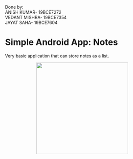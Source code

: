 Done by: <br>
ANISH KUMAR- 19BCE7272<br>
VEDANT MISHRA- 19BCE7354<br>
JAYAT SAHA- 19BCE7604<br>

# Simple Android App: Notes

Very basic application that can store notes as a list.

<p align="center">
  <img width=300 src=https://i.imgur.com/OMuXySM.gif>
</p>
